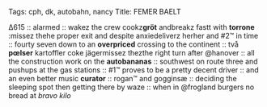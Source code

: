 Tags: cph, dk, autobahn, nancy
Title: FEMER BAELT
  
∆615 :: alarmed :: wakez the crew cookz**gröt** andbreakz fastt with **torrone** :missez thehe proper exit and despite anxiedeliverz herher and #2™ in time :: fourty seven down to an **overpriced** crossing to the continent :: två **pœlser** kartoffler coke jägermissez thezthe right turn after @hanover :: all the construction work on the **autobananas** :: southwest on route three and pushups at the gas stations :: #1™ proves to be a pretty decent driver :: and an even better music **curator** :: rogan™ and gogginsæ :: deciding the sleeping spot then getting there by waze :: when in @frogland burgers no bread at _bravo kilo_  
